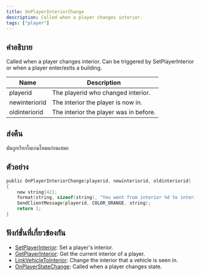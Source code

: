 ```yaml
---
title: OnPlayerInteriorChange
description: Called when a player changes interior.
tags: ["player"]
---
```


## คำอธิบาย

Called when a player changes interior. Can be triggered by SetPlayerInterior or when a player enter/exits a building.

| Name          | Description                            |
| ------------- | -------------------------------------- |
| playerid      | The playerid who changed interior.     |
| newinteriorid | The interior the player is now in.     |
| oldinteriorid | The interior the player was in before. |

## ส่งคืน

มันถูกเรียกในเกมโหมดก่อนเสมอ

## ตัวอย่าง

```c
public OnPlayerInteriorChange(playerid, newinteriorid, oldinteriorid)
{
    new string[42];
    format(string, sizeof(string), "You went from interior %d to interior %d!", oldinteriorid, newinteriorid);
    SendClientMessage(playerid, COLOR_ORANGE, string);
    return 1;
}
```

## ฟังก์ชั่นที่เกี่ยวข้องกัน

- [SetPlayerInterior](../../scripting/functions/SetPlayerInterior.md): Set a player's interior.
- [GetPlayerInterior](../../scripting/functions/GetPlayerInterior.md): Get the current interior of a player.
- [LinkVehicleToInterior](../../scripting/functions/LinkVehicleToInterior.md): Change the interior that a vehicle is seen in.
- [OnPlayerStateChange](../../scripting/callbacks/OnPlayerStateChange.md): Called when a player changes state.
